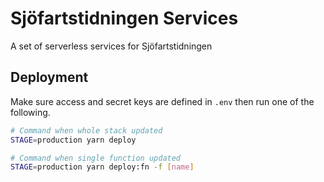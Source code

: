 # Sjöfartstidningen Services

A set of serverless services for Sjöfartstidningen

## Deployment

Make sure access and secret keys are defined in `.env` then run one of the following.

```sh
# Command when whole stack updated
STAGE=production yarn deploy

# Command when single function updated
STAGE=production yarn deploy:fn -f [name]
```
